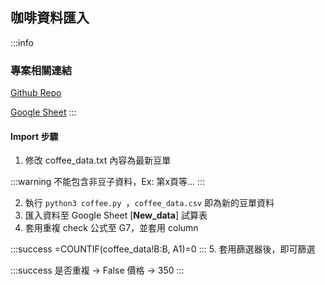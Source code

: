## 咖啡資料匯入

:::info
### 專案相關連結
[Github Repo](https://github.com/ZengChyan/coffee_import_data)

[Google Sheet](https://docs.google.com/spreadsheets/d/1trqi69Q-NoMdk2R2GoDH33xIQXD62uY34WIesyj4VlE/edit?usp=sharing)
:::

#### Import 步驟

1. 修改 coffee_data.txt 內容為最新豆單

:::warning
不能包含非豆子資料，Ex: 第x頁等...
:::

2. 執行 ```python3 coffee.py ```，`coffee_data.csv` 即為新的豆單資料
3. 匯入資料至 Google Sheet [**New_data**] 試算表
4. 套用重複 check 公式至 G7，並套用 column

:::success
=COUNTIF(coffee_data!B:B, A1)=0
:::
5. 套用篩選器後，即可篩選

:::success
是否重複 -> False
價格 -> 350
:::